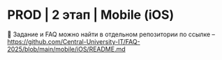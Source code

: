# PROD | 2 этап | Mobile (iOS)

👋 Задание и FAQ можно найти в отдельном репозитории по ссылке – https://github.com/Central-University-IT/FAQ-2025/blob/main/mobile/iOS/README.md
